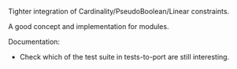 
Tighter integration of Cardinality/PseudoBoolean/Linear constraints. 

A good concept and implementation for modules. 

Documentation:

* Check which of the test suite in tests-to-port are still interesting. 

